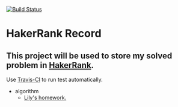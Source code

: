 [![Build Status](https://travis-ci.org/liuliuOD/HakerRank.svg?branch=master)](https://travis-ci.org/liuliuOD/HakerRank)

HakerRank Record
===
This project will be used to store my solved problem in [HakerRank](https://www.hackerrank.com).
---
Use [Travis-CI](https://travis-ci.org) to run test automatically.

- algorithm
    - [Lily's homework.](./READMEs/LilysHomework.md)